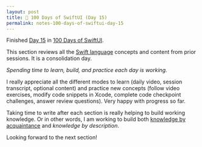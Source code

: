 ```yaml
---
layout: post
title: 📔 100 Days of SwiftUI (Day 15)
permalink: notes-100-days-of-swiftui-day-15
---
```


Finished [Day 15](https://www.hackingwithswift.com/100/swiftui/15) in [100 Days of SwiftUI](https://www.hackingwithswift.com/100/swiftui).

This section reviews all the [Swift language](https://docs.swift.org/swift-book/documentation/the-swift-programming-language) concepts and content from prior sessions. It is a consolidation day.

*Spending time to learn, build, and practice each day is working.*

I really appreciate all the different modes to learn (daily video, session transcript, optional content) and practice new concepts (follow video exercises, modify code snippets in Xcode, complete code checkpoint challenges, answer review questions). Very happy with progress so far.

Taking time to write after each section is really helping to build working knowledge. Or in other words, I am working to build both [knowledge by acquaintance](https://en.wikipedia.org/wiki/Knowledge_by_acquaintance) and *knowledge by description*.

Looking forward to the next section!
